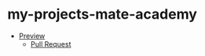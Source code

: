 # my-projects-mate-academy
- [Preview](https://orest-mykhailyshyn.github.io/my-projects-mate-academy/)
  - [Pull Request](https://github.com/orest-mykhailyshyn/my-projects-mate-academy/pull/1/files)
